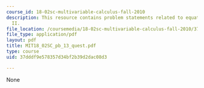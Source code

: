 ```yaml
---
course_id: 18-02sc-multivariable-calculus-fall-2010
description: This resource contains problem statements related to equations of plane
  II.
file_location: /coursemedia/18-02sc-multivariable-calculus-fall-2010/37dddf9e578357d34bf2b39d2dac08d3_MIT18_02SC_pb_13_quest.pdf
file_type: application/pdf
layout: pdf
title: MIT18_02SC_pb_13_quest.pdf
type: course
uid: 37dddf9e578357d34bf2b39d2dac08d3

---
```

None